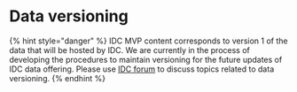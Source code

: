 # Data versioning

{% hint style="danger" %}
IDC MVP content corresponds to version 1 of the data that will be hosted by IDC. We are currently in the process of developing the procedures to maintain versioning for the future updates of IDC data offering. Please use [IDC forum](https://discourse.canceridc.dev/) to discuss topics related to data versioning.
{% endhint %}

